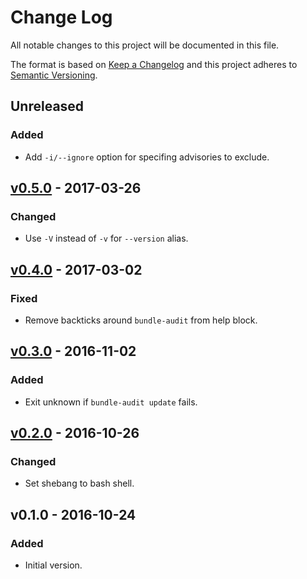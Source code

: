 # Change Log

All notable changes to this project will be documented in this file.

The format is based on [Keep a Changelog](http://keepachangelog.com/) and this project adheres to [Semantic Versioning](http://semver.org/).

## Unreleased

### Added

* Add `-i/--ignore` option for specifing advisories to exclude.

## [v0.5.0] - 2017-03-26

### Changed

* Use `-V` instead of `-v` for `--version` alias.

## [v0.4.0] - 2017-03-02

### Fixed

* Remove backticks around `bundle-audit` from help block.

## [v0.3.0] - 2016-11-02

### Added

* Exit unknown if `bundle-audit update` fails.

## [v0.2.0] - 2016-10-26

### Changed

* Set shebang to bash shell.

## v0.1.0 - 2016-10-24

### Added

* Initial version.

[Unreleased]: https://github.com/tommarshall/nagios-check-bundle-audit/compare/v0.5.0...HEAD
[v0.5.0]: https://github.com/tommarshall/nagios-check-bundle-audit/compare/v0.4.0...v0.5.0
[v0.4.0]: https://github.com/tommarshall/nagios-check-bundle-audit/compare/v0.3.0...v0.4.0
[v0.3.0]: https://github.com/tommarshall/nagios-check-bundle-audit/compare/v0.2.0...v0.3.0
[v0.2.0]: https://github.com/tommarshall/nagios-check-bundle-audit/compare/v0.1.0...v0.2.0
